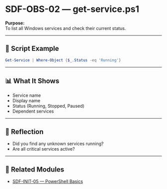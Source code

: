 # SDF-OBS-02 — get-service.ps1

**Purpose:**  
To list all Windows services and check their current status.

---

## 🧭 Script Example

```powershell
Get-Service | Where-Object {$_.Status -eq 'Running'}
```

---

## 📊 What It Shows

- Service name  
- Display name  
- Status (Running, Stopped, Paused)  
- Dependent services

---

## 🧠 Reflection

- Did you find any unknown services running?  
- Are all critical services active?

---

## 🔗 Related Modules

- [SDF-INIT-05 — PowerShell Basics](../Initiation/SDF-INIT-05.md)

